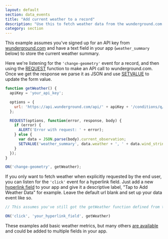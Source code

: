 ```yaml
---
layout: default
section: data_events
title: "Add current weather to a record"
description: "Use this to fetch weather data from the wunderground.com API and add it to the record."
category: section
---
```


This example assumes you've signed up for an API key from [wunderground.com](https://www.wunderground.com/weather/api) and have a text field in your app (`weather_summary` below) to store the current weather summary.

Here we're listening for the `'change-geometry'` event for a record, and then using the [REQUEST](/data-events/reference/request) function to make an API call to wunderground.com. Once we get the response we parse it as JSON and use [SETVALUE](/data-events/reference/setvalue) to update the form value.


```js
function getWeather() {
  apiKey = 'your_api_key';

  options = {
    url: 'https://api.wunderground.com/api/' + apiKey + '/conditions/q/' + LATITUDE() + ',' + LONGITUDE() + '.json'
  };

  REQUEST(options, function(error, response, body) {
    if (error) {
      ALERT('Error with request: ' + error);
    } else {
      var data = JSON.parse(body).current_observation;
      SETVALUE('weather_summary', data.weather + ', ' + data.wind_string);
    }
  });
}

ON('change-geometry', getWeather);
```

If you only want to fetch weather when explicitly requested by the end user, you can listen for the `'click'` event for a hyperlink field. Just add a new [hyperlink field](http://www.fulcrumapp.com/help/hyperlink-fields/) to your app and give it a descriptive label, "Tap to Add Weather Data" for example. Leave the default url blank and set up your data event like so.

```js
// This assumes you've still got the getWeather function defined from the example above

ON('click', 'your_hyperlink_field', getWeather)
```

These examples add basic weather metrics, but many others [are available](https://www.wunderground.com/weather/api/d/docs?d=data/conditions) and could be added to multiple fields in your app.
